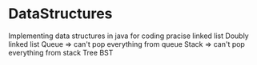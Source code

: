 # DataStructures
Implementing data structures in java for coding pracise
linked list
Doubly linked list
Queue => can't pop everything from queue
Stack => can't pop everything from stack
Tree
BST
 

 
